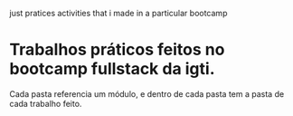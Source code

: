 just pratices activities that i made in a particular bootcamp
# Trabalhos práticos feitos no bootcamp fullstack da igti.


Cada pasta referencia um módulo, e dentro de cada pasta tem a pasta de cada trabalho feito.
